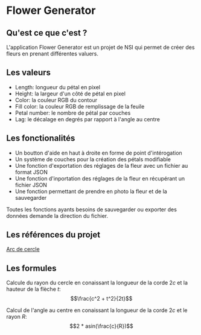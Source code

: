 # Flower Generator

## Qu'est ce que c'est ?
L'application Flower Generator est un projet de NSI qui permet de créer des fleurs en prenant différentes valuers.

## Les valeurs
- Length: longueur du pétal en pixel
- Height: la largeur d'un côté de pétal en pixel
- Color: la couleur RGB du contour
- Fill color: la couleur RGB de remplissage de la feuile
- Petal number: le nombre de pétal par couches
- Lag: le décalage en degrés par rapport à l'angle au centre

## Les fonctionalités
- Un boutton d'aide en haut à droite en forme de point d'intérogation
- Un système de couches pour la création des pétals modifiable
- Une fonction d'exportation des réglages de la fleur avec un fichier au format JSON
- Une fonction d'inportation des réglages de la fleur en récupérant un fichier JSON
- Une fonction permettant de prendre en photo la fleur et de la sauvegarder

Toutes les fonctions ayants besoins de sauvegarder ou exporter des données demande la direction du fichier.

## Les références du projet
[Arc de cercle](https://fr.wikipedia.org/wiki/Arc_de_cercle)

## Les formules

Calcule du rayon du cercle en conaissant la longueur de la corde $2c$ et la hauteur de la flèche $t$:
$$\frac{c^2 + t^2}{2t}$$

Calcul de l'angle au centre en conaissant la longueur de la corde $2c$ et le rayon $R$:
$$2 * asin(\frac{c}{R})$$